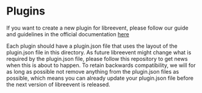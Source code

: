 # Plugins

If you want to create a new plugin for libreevent, please follow our guide and guidelines in the official documentation [here](https://libreevent.janishutz.com/docs/contributing/plugins)

Each plugin should have a plugin.json file that uses the layout of the plugin.json file in this directory. As future libreevent might change what is required by the plugin.json file, please follow this repository to get news when this is about to happen. To retain backwards compatibility, we will for as long as possible not remove anything from the plugin.json files as possible, which means you can already update your plugin.json file before the next version of libreevent is released.